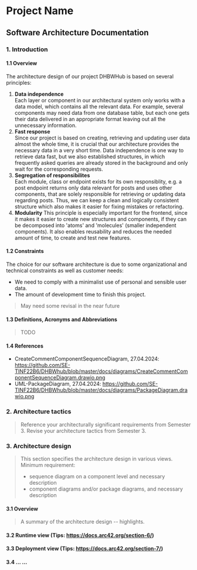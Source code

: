 # Project Name
## Software Architecture Documentation

### 1. Introduction
#### 1.1 Overview
The architecture design of our project DHBWHub is based on several principles:
1. **Data independence**    
   Each layer or component in our architectural system only works with a data model, which contains all the relevant data. For example, several components may
   need data from one database table, but each one gets their data delivered in an appropriate format leaving out all the unnecessary information.
2. **Fast response**  
   Since our project is based on creating, retrieving and updating user data almost the whole time, it is crucial that our architecture provides the necessary
   data in a very short time. Data independence is one way to retrieve data fast, but we also established structures, in which frequently asked queries are already
   stored in the background and only wait for the corresponding requests.
3. **Segregation of responsibilites**  
   Each module, class or endpoint exists for its own responsiblity, e.g. a post endpoint returns only data relevant for posts and uses other components, that are solely
   responsible for retrieving or updating data regarding posts. Thus, we can keep a clean and logically consistent structure which also makes it easier for fixing mistakes
   or refactoring.
4. **Modularity**
   This principle is especially important for the frontend, since it makes it easier to create new structures and components, if they can be decomposed into 'atoms' and 'molecules'
   (smaller independent components). It also enables reusability and reduces the needed amount of time, to create and test new features. 

#### 1.2 Constraints
The choice for our software architecture is due to some organizational and technical constraints as well as customer needs:
- We need to comply with a minimalist use of personal and sensible user data.
- The amount of development time to finish this project.
> May need some revisal in the near future

#### 1.3 Definitions, Acronyms and Abbreviations
> TODO
 
#### 1.4 References
- CreateCommentComponentSequenceDiagram, 27.04.2024: https://github.com/SE-TINF22B6/DHBWhub/blob/master/docs/diagrams/CreateCommentComponentSequenceDiagram.drawio.png
- UML-PackageDiagram, 27.04.2024: https://github.com/SE-TINF22B6/DHBWhub/blob/master/docs/diagrams/PackageDiagram.drawio.png

### 2. Architecture tactics
> Reference your architecturally significant requirements from Semester 3.
> Revise your architecture tactics from Semester 3.

### 3. Architecture design
> This section specifies the architecture design in various views.
> Minimum requirement:
> - sequence diagram on a component level and necessary description
> - component diagrams and/or package diagrams, and necessary description

#### 3.1 Overview 
> A summary of the architecture design -- highlights.  

#### 3.2 Runtime view (Tips: https://docs.arc42.org/section-6/)

#### 3.3 Deployment view (Tips: https://docs.arc42.org/section-7/)

#### 3.4 ... ...

